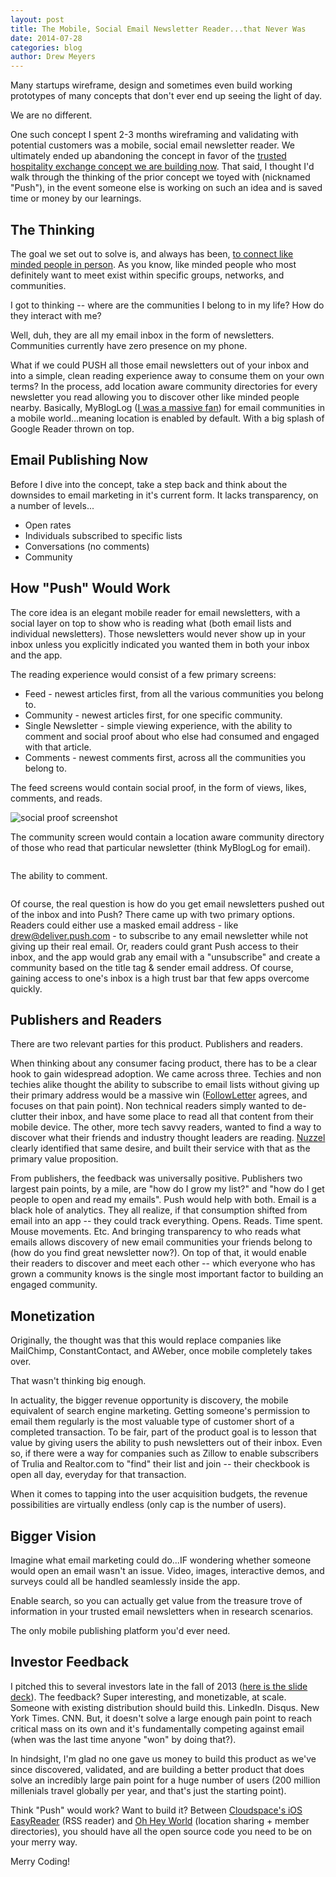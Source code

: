 ```yaml
---
layout: post
title: The Mobile, Social Email Newsletter Reader...that Never Was
date: 2014-07-28
categories: blog
author: Drew Meyers
---
```


Many startups wireframe, design and sometimes even build working prototypes of many concepts that don't ever end up seeing the light of day.

We are no different.

One such concept I spent 2-3 months wireframing and validating with potential customers was a mobile, social email newsletter reader. We ultimately ended up abandoning the concept in favor of the <a href="http://www.horizonapp.co/blog/horizon-missed-connections/">trusted hospitality exchange concept we are building now</a>. That said, I thought I'd walk through the thinking of the prior concept we toyed with (nicknamed "Push"), in the event someone else is working on such an idea and is saved time or money by our learnings.

## The Thinking

The goal we set out to solve is, and always has been, <a href="http://blog.ohheyworld.com/the-story-behind-the-original-idea-of-oh-hey-world/">to connect like minded people in person</a>. As you know, like minded people who most definitely want to meet exist within specific groups, networks, and communities.

I got to thinking -- where are the communities I belong to in my life? How do they interact with me?

Well, duh, they are all my email inbox in the form of newsletters. Communities currently have zero presence on my phone.

What if we could PUSH all those email newsletters out of your inbox and into a simple, clean reading experience away to consume them on your own terms? In the process, add location aware community directories for every newsletter you read allowing you to discover other like minded people nearby. Basically, MyBlogLog (<a href="http://www.drewmeyersinsights.com/2006/11/20/if-i-were-the-ceo-of-mybloglog-this-would-be-my-strategy/">I was a massive fan</a>) for email communities in a mobile world...meaning location is enabled by default. With a big splash of Google Reader thrown on top.

## Email Publishing Now

Before I dive into the concept, take a step back and think about the downsides to email marketing in it's current form. It lacks transparency, on a number of levels...

- Open rates
- Individuals subscribed to specific lists
- Conversations (no comments)
- Community

## How "Push" Would Work

The core idea is an elegant mobile reader for email newsletters, with a social layer on top to show who is reading what (both email lists and individual newsletters). Those newsletters would never show up in your inbox unless you explicitly indicated you wanted them in both your inbox and the app.

The reading experience would consist of a few primary screens:

- Feed - newest articles first, from all the various communities you belong to.
- Community - newest articles first, for one specific community.
- Single Newsletter - simple viewing experience, with the ability to comment and social proof about who else had consumed and engaged with that article.
- Comments - newest comments first, across all the communities you belong to.

The feed screens would contain social proof, in the form of views, likes, comments, and reads.

![social proof screenshot](https://www.evernote.com/shard/s254/sh/2a1358b6-4896-44dc-8cc0-6604b231a480/c1b894403a2ba5d12340d773cef07d60/deep/0/Screenshot%207/21/14,%206:14%20PM.png)

The community screen would contain a location aware community directory of those who read that particular newsletter (think MyBlogLog for email).

<img class="aligncenter" src="https://www.evernote.com/shard/s254/sh/d82bce15-5c2d-42e4-b5dc-23d5ac74354b/07bf3214a0867edabf5b15ebd160b5a4/deep/0/Screenshot%207/21/14,%206:16%20PM.png" alt=""/>

The ability to comment.

<img class="aligncenter" src="https://www.evernote.com/shard/s254/sh/f58866e2-4b8e-4694-bfe7-409d62702249/8647955302dda049eef366b01ee94ca7/deep/0/Screenshot%207/21/14,%206:36%20PM.png" alt=""/>

Of course, the real question is how do you get email newsletters pushed out of the inbox and into Push? There came up with two primary options. Readers could either use a masked email address - like drew@deliver.push.com - to subscribe to any email newsletter while not giving up their real email. Or, readers could grant Push access to their inbox, and the app would grab any email with a "unsubscribe" and create a community based on the title tag &amp; sender email address. Of course, gaining access to one's inbox is a high trust bar that few apps overcome quickly.

## Publishers and Readers

There are two relevant parties for this product. Publishers and readers.

When thinking about any consumer facing product, there has to be a clear hook to gain widespread adoption. We came across three. Techies and non techies alike thought the ability to subscribe to email lists without giving up their primary address would be a massive win ([FollowLetter](http://www.followletter.com/) agrees, and focuses on that pain point). Non technical readers simply wanted to de-clutter their inbox, and have some place to read all that content from their mobile device. The other, more tech savvy readers, wanted to find a way to discover what their friends and industry thought leaders are reading. [Nuzzel](http://nuzzel.com/) clearly identified that same desire, and built their service with that as the primary value proposition.

From publishers, the feedback was universally positive. Publishers two largest pain points, by a mile, are "how do I grow my list?" and "how do I get people to open and read my emails". Push would help with both. Email is a black hole of analytics. They all realize, if that consumption shifted from email into an app -- they could track everything. Opens. Reads. Time spent. Mouse movements. Etc. And bringing transparency to who reads what emails allows discovery of new email communities your friends belong to (how do you find great newsletter now?). On top of that, it would enable their readers to discover and meet each other -- which everyone who has grown a community knows is the single most important factor to building an engaged community.

## Monetization

Originally, the thought was that this would replace companies like MailChimp, ConstantContact, and AWeber, once mobile completely takes over.

That wasn't thinking big enough.

In actuality, the bigger revenue opportunity is discovery, the mobile equivalent of search engine marketing. Getting someone's permission to email them regularly is the most valuable type of customer short of a completed transaction. To be fair, part of the product goal is to lesson that value by giving users the ability to push newsletters out of their inbox. Even so, if there were a way for companies such as Zillow to enable subscribers of Trulia and Realtor.com to "find" their list and join -- their checkbook is open all day, everyday for that transaction.

When it comes to tapping into the user acquisition budgets, the revenue possibilities are virtually endless (only cap is the number of users).

## Bigger Vision

Imagine what email marketing could do...IF wondering whether someone would open an email wasn't an issue. Video, images, interactive demos, and surveys could all be handled seamlessly inside the app.

Enable search, so you can actually get value from the treasure trove of information in your trusted email newsletters when in research scenarios.

The only mobile publishing platform you'd ever need.

## Investor Feedback

I pitched this to several investors late in the fall of 2013 (<a href="https://docs.google.com/presentation/d/1I5_z4JQU41wx4olnQi-mANMDNSEVOvmotB-5TJWaAHs/edit?usp=sharing">here is the slide deck</a>). The feedback? Super interesting, and monetizable, at scale. Someone with existing distribution should build this. LinkedIn. Disqus. New York Times. CNN. But, it doesn't solve a large enough pain point to reach critical mass on its own and it's fundamentally competing against email (when was the last time anyone "won" by doing that?).

In hindsight, I'm glad no one gave us money to build this product as we've since discovered, validated, and are building a better product that does solve an incredibly large pain point for a huge number of users (200 million millenials travel globally per year, and that's just the starting point).

Think "Push" would work? Want to build it? Between <a href="https://github.com/cloudspace/iOS-EasyReader">Cloudspace's iOS EasyReader</a> (RSS reader) and <a href="https://github.com/oh-hey-world/ohheyworld-platform">Oh Hey World</a> (location sharing + member directories), you should have all the open source code you need to be on your merry way.

Merry Coding!
